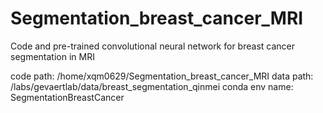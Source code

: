 # Segmentation_breast_cancer_MRI
Code and pre-trained convolutional neural network for breast cancer segmentation in MRI

code path: /home/xqm0629/Segmentation_breast_cancer_MRI
data path: /labs/gevaertlab/data/breast_segmentation_qinmei
conda env name: SegmentationBreastCancer
